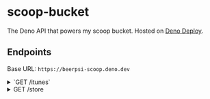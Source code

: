 # scoop-bucket
The Deno API that powers my scoop bucket. Hosted on [Deno Deploy](https://deno.com/deploy).

## Endpoints
Base URL: `https://beerpsi-scoop.deno.dev`

<details>
    <summary>`GET /itunes`</summary>

Information source: [The iPhone Wiki](https://www.theiphonewiki.com/wiki/ITunes)

Query parameters:
- `os` (`windows | macos`) 
- `type` (`x86 | x64 | older_video_cards`) Required if using `dl` and `os` is Windows
- `dl`: Leave blank to download latest version **with a download**, or specify a version yourself

If `dl` isn't specified, return JSON with information about iTunes versions, filtered by `os` and `type`:
```ts
interface ITunesVersion {
  version: string;
  qt_version: string | null;
  amds_version: string;
  aas_version: string | null;
  url: string | null;
  sha1sum: string | null;
  size: number | null;
}
```

Example: `GET /itunes?os=windows&type=x64`
```json
[
  {
    "version": "12.12.2.2",
    "qt_version": null,
    "amds_version": "15.0.0.16",
    "aas_version": null,
    "url": "https://secure-appldnld.apple.com/itunes12/002-16263-20211027-C3421E95-F58B-4691-BD76-672A0D346AFB/iTunes64Setup.exe",
    "sha1sum": "3f7bc94532951707939c9ab2c509297bb9422545",
    "size": 210241608
  },
  {
    "version": "12.12.3.5",
    "qt_version": null,
    "amds_version": "15.5.0.16",
    "aas_version": null,
    "url": "https://secure-appldnld.apple.com/itunes12/002-35070-20220304-5521E72A-137B-4F09-9844-45BEBA5C3B40/iTunes64Setup.exe",
    "sha1sum": "16292cc7627ddad126e5237a0c0801f1f659e055",
    "size": 209718344
  },
  // ...
]
```
</details>

<details>
    <summary>GET /store</summary>

Information source: https://store.rg-adguard.net

Query parameters:
```ts
interface Parameters {
    type: 'ProductId' | 'CategoryId' | 'url' | 'PackageFamilyName';
    url: string;
    ring: 'Fast' | 'Slow' | 'RP' | 'Retail';
    lang: 'en-US';
}
```

Response: `StoreData[]`
```ts
interface StoreData {
  id: string;
  version: string;
  arch: string;
  url: string;
  expiry: string;
  sha1sum: string;
  size: number;
}
```

Example: `GET /store?type=url&url=https://www.microsoft.com/en-us/p/icloud/9pktq5699m62&ring=Retail&lang=en-US`
```json
[
  {
    "id": "AppleInc.iCloud",
    "version": "13.0.201.0",
    "arch": "x86",
    "url": "http://dl.delivery.mp.microsoft.com/filestreamingservice/files/029d5d56-67bb-4449-8d8e-d1bcf20fff22",
    "expiry": "1970-01-01T00:00:00.000Z",
    "sha1sum": "43fa28a7d2d7ac847ca530c65d299dfd6aadbddd",
    "size": "315.63 KB"
  },
  {
    "id": "AppleInc.iCloud",
    "version": "13.0.201.0",
    "arch": "x86",
    "url": "http://tlu.dl.delivery.mp.microsoft.com/filestreamingservice/files/174bf1fc-865a-4ce2-af40-31e451020d6b?P1=1650855628&P2=404&P3=2&P4=jsdzR9I%252fCJtrjnbdszIM7LL%252bJ4hetXOxf9l0DTzotmDJFrzwkiPu0bP3netRe9x7U3Ngt3aUoY2ejoHZlfmKUw%253d%253d",
    "expiry": "2022-04-25T03:00:28.000Z",
    "sha1sum": "c184b17f7edf695321a70d82f2ef1dbaab9c4fa2",
    "size": "254.87 MB"
  },
  // ...
]
```
</details>

